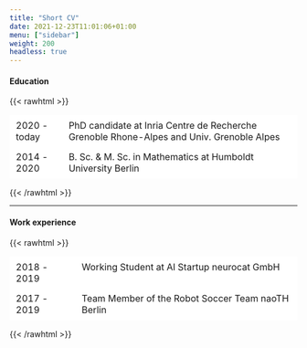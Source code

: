 ```yaml
---
title: "Short CV"
date: 2021-12-23T11:01:06+01:00
menu: ["sidebar"]
weight: 200
headless: true
---
```

#### Education 

{{< rawhtml >}}
<style type="text/css">
.tg  {border-collapse:collapse;border-spacing:0;}
.tg td{border-color:black;border-style:solid;border-width:1px;
  overflow:hidden;padding:7px 10px;word-break:normal;}
.tg th{border-color:black;border-style:solid;border-width:1px;
  font-weight:normal;overflow:hidden;padding:7px 15px;word-break:normal;}
.tg .tg-oe15{background-color:#ffffff;border-color:#ffffff;text-align:left;vertical-align:top;}
@media screen and (max-width: 767px) {.tg {width: auto !important;}.tg col {width: auto !important;}.tg-wrap {overflow-x: auto;-webkit-overflow-scrolling: touch;}}</style>
<div class="tg-wrap"><table class="tg">
<tbody>
  <tr>
    <td class="tg-oe15">2020 - today</td>
    <td class="tg-oe15">PhD candidate at Inria Centre de Recherche Grenoble Rhone-Alpes and Univ. Grenoble Alpes</td>
  </tr>
  <tr>
    <td class="tg-oe15">2014 - 2020</td>
    <td class="tg-oe15">B. Sc. & M. Sc. in Mathematics at Humboldt University Berlin</td>
  </tr>
</tbody>
</table></div>
{{< /rawhtml >}}

------------------------------
#### Work experience

{{< rawhtml >}}
<style type="text/css">
.tg  {border-collapse:collapse;border-spacing:0;}
.tg td{border-color:black;border-style:solid;border-width:1px;
  overflow:hidden;padding:7px 10px;word-break:normal;}
.tg th{border-color:black;border-style:solid;border-width:1px;
  font-weight:normal;overflow:hidden;padding:7px 15px;word-break:normal;}
.tg .tg-oe15{background-color:#ffffff;border-color:#ffffff;text-align:left;vertical-align:top;}
@media screen and (max-width: 767px) {.tg {width: auto !important;}.tg col {width: auto !important;}.tg-wrap {overflow-x: auto;-webkit-overflow-scrolling: touch;}}</style>
<div class="tg-wrap"><table class="tg">
<tbody>
  <tr>
    <td class="tg-oe15">2018 - 2019</td>
    <td class="tg-oe15">Working Student at AI Startup neurocat GmbH</td>
  </tr>
  <tr>
    <td class="tg-oe15">2017 - 2019</td>
    <td class="tg-oe15">Team Member of the Robot Soccer Team naoTH Berlin </td>
  </tr>
</tbody>
</table></div>
{{< /rawhtml >}}